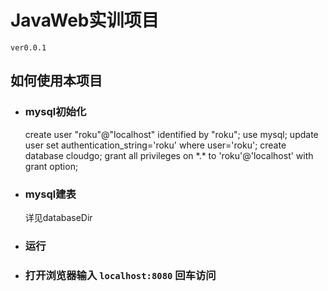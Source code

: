 # JavaWeb实训项目  
  
  `ver0.0.1  `
    
## 如何使用本项目
* ###  mysql初始化
    create user "roku"@"localhost" identified by "roku";
    use mysql;
    update user set authentication_string='roku' where user='roku';
    create database cloudgo;
    grant all privileges on \*.\* to 'roku'@'localhost' with grant option;
  
* ### mysql建表  
  详见databaseDir  
  
* ### 运行  
  
* ### 打开浏览器输入 `localhost:8080` 回车访问
